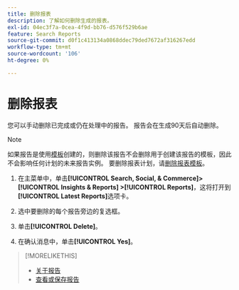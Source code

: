 ```yaml
---
title: 删除报表
description: 了解如何删除生成的报表。
exl-id: 04ec3f7a-0cea-4f9d-bb76-d576f529b6ae
feature: Search Reports
source-git-commit: d0f1c413134a0868ddec79ded7672af316267edd
workflow-type: tm+mt
source-wordcount: '106'
ht-degree: 0%

---
```


# 删除报表

您可以手动删除已完成或仍在处理中的报告。 报告会在生成90天后自动删除。

>[!NOTE]
>
>如果报告是使用[模板](/help/search-social-commerce/reports/automation/templates/template-about.md)创建的，则删除该报告不会删除用于创建该报告的模板，因此不会影响任何计划的未来报告实例。 要删除报表计划，请[删除报表模板](/help/search-social-commerce/reports/automation/templates/template-delete.md)。

1. 在主菜单中，单击&#x200B;**[!UICONTROL Search, Social, & Commerce]> [!UICONTROL Insights & Reports] >[!UICONTROL Reports]**，这将打开到&#x200B;**[!UICONTROL Latest Reports]**&#x200B;选项卡。

1. 选中要删除的每个报告旁边的复选框。

1. 单击&#x200B;**[!UICONTROL Delete]**。

1. 在确认消息中，单击&#x200B;**[!UICONTROL Yes]**。

>[!MORELIKETHIS]
>
>* [关于报告](/help/search-social-commerce/reports/report-about.md)
>* [查看或保存报告](/help/search-social-commerce/reports/management/report-view-save.md)
